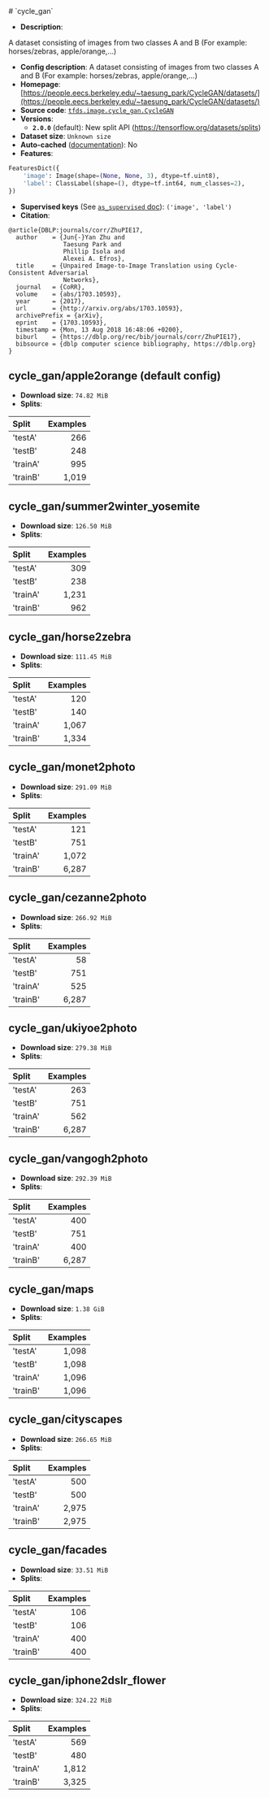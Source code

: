 <div itemscope itemtype="http://schema.org/Dataset">
  <div itemscope itemprop="includedInDataCatalog" itemtype="http://schema.org/DataCatalog">
    <meta itemprop="name" content="TensorFlow Datasets" />
  </div>
  <meta itemprop="name" content="cycle_gan" />
  <meta itemprop="description" content="A dataset consisting of images from two classes A and B (For example: horses/zebras, apple/orange,...)&#10;&#10;To use this dataset:&#10;&#10;```python&#10;import tensorflow_datasets as tfds&#10;&#10;ds = tfds.load(&#x27;cycle_gan&#x27;, split=&#x27;train&#x27;)&#10;for ex in ds.take(4):&#10;  print(ex)&#10;```&#10;&#10;See [the guide](https://www.tensorflow.org/datasets/overview) for more&#10;informations on [tensorflow_datasets](https://www.tensorflow.org/datasets).&#10;&#10;" />
  <meta itemprop="url" content="https://www.tensorflow.org/datasets/catalog/cycle_gan" />
  <meta itemprop="sameAs" content="https://people.eecs.berkeley.edu/~taesung_park/CycleGAN/datasets/" />
  <meta itemprop="citation" content="@article{DBLP:journals/corr/ZhuPIE17,&#10;  author    = {Jun{-}Yan Zhu and&#10;               Taesung Park and&#10;               Phillip Isola and&#10;               Alexei A. Efros},&#10;  title     = {Unpaired Image-to-Image Translation using Cycle-Consistent Adversarial&#10;               Networks},&#10;  journal   = {CoRR},&#10;  volume    = {abs/1703.10593},&#10;  year      = {2017},&#10;  url       = {http://arxiv.org/abs/1703.10593},&#10;  archivePrefix = {arXiv},&#10;  eprint    = {1703.10593},&#10;  timestamp = {Mon, 13 Aug 2018 16:48:06 +0200},&#10;  biburl    = {https://dblp.org/rec/bib/journals/corr/ZhuPIE17},&#10;  bibsource = {dblp computer science bibliography, https://dblp.org}&#10;}&#10;" />
</div>
# `cycle_gan`

*   **Description**:

A dataset consisting of images from two classes A and B (For example:
horses/zebras, apple/orange,...)

*   **Config description**: A dataset consisting of images from two classes A
    and B (For example: horses/zebras, apple/orange,...)
*   **Homepage**:
    [https://people.eecs.berkeley.edu/~taesung_park/CycleGAN/datasets/](https://people.eecs.berkeley.edu/~taesung_park/CycleGAN/datasets/)
*   **Source code**:
    [`tfds.image.cycle_gan.CycleGAN`](https://github.com/tensorflow/datasets/tree/master/tensorflow_datasets/image/cycle_gan.py)
*   **Versions**:
    *   **`2.0.0`** (default): New split API
        (https://tensorflow.org/datasets/splits)
*   **Dataset size**: `Unknown size`
*   **Auto-cached**
    ([documentation](https://www.tensorflow.org/datasets/performances#auto-caching)):
    No
*   **Features**:

```python
FeaturesDict({
    'image': Image(shape=(None, None, 3), dtype=tf.uint8),
    'label': ClassLabel(shape=(), dtype=tf.int64, num_classes=2),
})
```
*   **Supervised keys** (See
    [`as_supervised` doc](https://www.tensorflow.org/datasets/api_docs/python/tfds/load#args)):
    `('image', 'label')`
*   **Citation**:

```
@article{DBLP:journals/corr/ZhuPIE17,
  author    = {Jun{-}Yan Zhu and
               Taesung Park and
               Phillip Isola and
               Alexei A. Efros},
  title     = {Unpaired Image-to-Image Translation using Cycle-Consistent Adversarial
               Networks},
  journal   = {CoRR},
  volume    = {abs/1703.10593},
  year      = {2017},
  url       = {http://arxiv.org/abs/1703.10593},
  archivePrefix = {arXiv},
  eprint    = {1703.10593},
  timestamp = {Mon, 13 Aug 2018 16:48:06 +0200},
  biburl    = {https://dblp.org/rec/bib/journals/corr/ZhuPIE17},
  bibsource = {dblp computer science bibliography, https://dblp.org}
}
```

## cycle_gan/apple2orange (default config)

*   **Download size**: `74.82 MiB`
*   **Splits**:

Split    | Examples
:------- | -------:
'testA'  | 266
'testB'  | 248
'trainA' | 995
'trainB' | 1,019

## cycle_gan/summer2winter_yosemite

*   **Download size**: `126.50 MiB`
*   **Splits**:

Split    | Examples
:------- | -------:
'testA'  | 309
'testB'  | 238
'trainA' | 1,231
'trainB' | 962

## cycle_gan/horse2zebra

*   **Download size**: `111.45 MiB`
*   **Splits**:

Split    | Examples
:------- | -------:
'testA'  | 120
'testB'  | 140
'trainA' | 1,067
'trainB' | 1,334

## cycle_gan/monet2photo

*   **Download size**: `291.09 MiB`
*   **Splits**:

Split    | Examples
:------- | -------:
'testA'  | 121
'testB'  | 751
'trainA' | 1,072
'trainB' | 6,287

## cycle_gan/cezanne2photo

*   **Download size**: `266.92 MiB`
*   **Splits**:

Split    | Examples
:------- | -------:
'testA'  | 58
'testB'  | 751
'trainA' | 525
'trainB' | 6,287

## cycle_gan/ukiyoe2photo

*   **Download size**: `279.38 MiB`
*   **Splits**:

Split    | Examples
:------- | -------:
'testA'  | 263
'testB'  | 751
'trainA' | 562
'trainB' | 6,287

## cycle_gan/vangogh2photo

*   **Download size**: `292.39 MiB`
*   **Splits**:

Split    | Examples
:------- | -------:
'testA'  | 400
'testB'  | 751
'trainA' | 400
'trainB' | 6,287

## cycle_gan/maps

*   **Download size**: `1.38 GiB`
*   **Splits**:

Split    | Examples
:------- | -------:
'testA'  | 1,098
'testB'  | 1,098
'trainA' | 1,096
'trainB' | 1,096

## cycle_gan/cityscapes

*   **Download size**: `266.65 MiB`
*   **Splits**:

Split    | Examples
:------- | -------:
'testA'  | 500
'testB'  | 500
'trainA' | 2,975
'trainB' | 2,975

## cycle_gan/facades

*   **Download size**: `33.51 MiB`
*   **Splits**:

Split    | Examples
:------- | -------:
'testA'  | 106
'testB'  | 106
'trainA' | 400
'trainB' | 400

## cycle_gan/iphone2dslr_flower

*   **Download size**: `324.22 MiB`
*   **Splits**:

Split    | Examples
:------- | -------:
'testA'  | 569
'testB'  | 480
'trainA' | 1,812
'trainB' | 3,325
